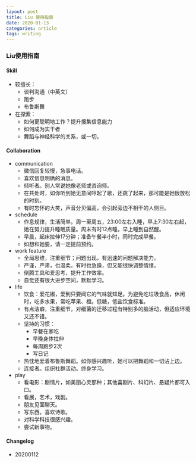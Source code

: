 ```yaml
---
layout: post
title: Liu 使用指南
date: 2020-01-13
categories: article
tags: writing
---
```


### Liu使用指南
#### Skill 

* 较擅长：
    * 谈判沟通（中英文）
    * 跑步
    * 布鲁斯舞
* 在探索：
    * 如何更聪明地工作？提升搜集信息能力
    * 如何成为实干者
    * 舞蹈与神经科学的关系，或一切。

#### Collaboration
* communication
    * 微信回复较慢，急事电话。
    * 喜欢信息明确的消息。
    * 倾听者。别人常说她像老师或咨询师。
    * 在共处时，如你听到她无意间哼起了歌，还跳了起来，那可能是她很放松的时刻。
    * 有时忘怀的大笑，声音分贝偏高，会引起旁边不相干的人侧目。
* schedule
    * 作息规律，生活简单。周一至周五，23:00左右入睡，早上7:30左右起，她在努力提升睡眠质量。周末有时12点睡，早上睡到自然醒。
    * 早晨，起床拉伸17分钟；准备午餐半小时，同时完成早餐。
    * 如想和她耍，请一定提前预约。
* work feature
    * 全局思维，注重细节；问题出现，有迅速的问题解决能力。
    * 严谨，严肃，也温柔。有时也急躁，但又能很快调整情绪。
    * 倒腾工具和爱思考，提升工作效率。
    * 自觉还有很大进步空间，默默学习。
* life
    * 饮食：爱花椒，爱到只要闻它的气味就知足。为避免吃垃圾食品，休闲时，吃多水果，常吃苹果、橙。低糖，低盐饮食标准。
    * 有点洁癖，注重细节，对细菌的迁移过程有特别多的脑活动，但适应环境又还不错。
    * 坚持的习惯：
        * 早餐在家吃
        * 早晚身体拉伸
        * 每周跑步2次
        * 写日记
    * 热忱地爱着布鲁斯舞蹈。如你感兴趣听，她可以把舞蹈和一切沾上边。
    * 连接者。组织社群活动。终身学习。
* play
    * 看电影：剧情片，如美丽心灵那种；其他喜剧片、科幻片、悬疑片都可入口。
    * 看展，艺术，戏剧。
    * 朋友见面聊天。
    * 写东西。喜欢诗歌。
    * 对科学科技很感兴趣。
    * 尝试新事物。


#### Changelog 

- 20200112
